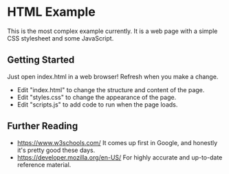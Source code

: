 # HTML Example

This is the most complex example currently. It is a web page with
a simple CSS stylesheet and some JavaScript.

## Getting Started

Just open index.html in a web browser! Refresh when you make a change.

* Edit "index.html" to change the structure and content of the page.
* Edit "styles.css" to change the appearance of the page.
* Edit "scripts.js" to add code to run when the page loads.

## Further Reading

* https://www.w3schools.com/ It comes up first in Google, and honestly it's pretty good these days.
* https://developer.mozilla.org/en-US/ For highly accurate and up-to-date reference material.
